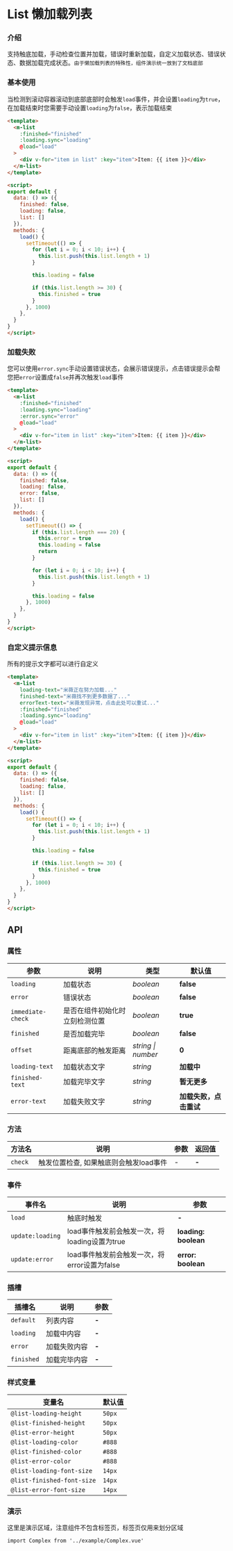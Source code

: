# List 懒加载列表

### 介绍

支持触底加载，手动检查位置并加载，错误时重新加载，自定义加载状态、错误状态、数据加载完成状态。`由于懒加载列表的特殊性，组件演示统一放到了文档底部`

### 基本使用

当检测到滚动容器滚动到底部底部时会触发`load`事件，并会设置`loading`为`true`，在加载结束时您需要手动设置`loading`为`false`，表示加载结束

```html
<template>
  <m-list
    :finished="finished"
    :loading.sync="loading"
    @load="load"
  >
    <div v-for="item in list" :key="item">Item: {{ item }}</div>
  </m-list>
</template>

<script>
export default {
  data: () => ({
    finished: false,
    loading: false,
    list: []
  }),
  methods: {
    load() {
      setTimeout(() => {
        for (let i = 0; i < 10; i++) {
          this.list.push(this.list.length + 1)
        }

        this.loading = false

        if (this.list.length >= 30) {
          this.finished = true
        }
      }, 1000)
    },
  }
}
</script>
```

### 加载失败

您可以使用`error.sync`手动设置错误状态，会展示错误提示，点击错误提示会帮您把`error`设置成`false`并再次触发`load`事件

```html
<template>
  <m-list
    :finished="finished"
    :loading.sync="loading"
    :error.sync="error"
    @load="load"
  >
    <div v-for="item in list" :key="item">Item: {{ item }}</div>
  </m-list>
</template>

<script>
export default {
  data: () => ({
    finished: false,
    loading: false,
    error: false,
    list: []
  }),
  methods: {
    load() {
      setTimeout(() => {
        if (this.list.length === 20) {
          this.error = true
          this.loading = false
          return
        }

        for (let i = 0; i < 10; i++) {
          this.list.push(this.list.length + 1)
        }

        this.loading = false
      }, 1000)
    },
  }
}
</script>
```

### 自定义提示信息

所有的提示文字都可以进行自定义

```html
<template>
  <m-list
    loading-text="米薇正在努力加载..."
    finished-text="米薇找不到更多数据了..."
    errorText-text="米薇发现异常，点击此处可以重试..."
    :finished="finished"
    :loading.sync="loading"
    @load="load"
  >
    <div v-for="item in list" :key="item">Item: {{ item }}</div>
  </m-list>
</template>

<script>
export default {
  data: () => ({
    finished: false,
    loading: false,
    list: []
  }),
  methods: {
    load() {
      setTimeout(() => {
        for (let i = 0; i < 10; i++) {
          this.list.push(this.list.length + 1)
        }

        this.loading = false

        if (this.list.length >= 30) {
          this.finished = true
        }
      }, 1000)
    },
  }
}
</script>
```

## API

### 属性

| 参数 | 说明 | 类型 | 默认值 | 
| --- | --- | --- | --- | 
| `loading` | 加载状态 | _boolean_ | **false** |
| `error` | 错误状态 | _boolean_ | **false** |
| `immediate-check` | 是否在组件初始化时立刻检测位置 | _boolean_ | **true** |
| `finished` | 是否加载完毕 | _boolean_ | **false** |
| `offset` | 距离底部的触发距离 | _string \| number_ | **0** |
| `loading-text` | 加载状态文字 | _string_ | **加载中** |
| `finished-text` | 加载完毕文字 | _string_ | **暂无更多** |
| `error-text` | 加载失败文字 | _string_ | **加载失败，点击重试** |

### 方法

| 方法名 | 说明 | 参数 | 返回值 |
| --- | --- | --- | --- |
| `check` | 触发位置检查, 如果触底则会触发load事件 | _-_ | **-** |

### 事件

| 事件名 | 说明 | 参数 |
| --- | --- | --- |
| `load` | 触底时触发 | **-** |
| `update:loading` | load事件触发前会触发一次，将loading设置为true | **loading: boolean** |
| `update:error` | load事件触发前会触发一次，将error设置为false | **error: boolean** |

### 插槽

| 插槽名 | 说明 | 参数 |
| --- | --- | --- |
| `default` | 列表内容 | **-** |
| `loading` | 加载中内容 | **-** |
| `error` | 加载失败内容 | **-** |
| `finished` | 加载完毕内容 | **-** |

### 样式变量

| 变量名 | 默认值 |
| --- | --- |
| `@list-loading-height` | `50px` |
| `@list-finished-height` | `50px` |
| `@list-error-height` | `50px` |
| `@list-loading-color` | `#888` |
| `@list-finished-color` | `#888` |
| `@list-error-color` | `#888` |
| `@list-loading-font-size` | `14px` |
| `@list-finished-font-size` | `14px` |
| `@list-error-font-size` | `14px` |

### 演示

这里是演示区域，注意组件不包含标签页，标签页仅用来划分区域

```vue
import Complex from '../example/Complex.vue'
```